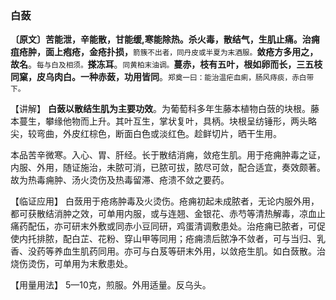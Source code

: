 ### 白蔹

**〔原文〕苦能泄，辛能散，甘能缓,寒能除热。杀火毒，散结气，生肌止痛。治痈疽疮肿，面上疱疮，金疮扑损，**<small>箭簇不出者，同丹皮或半夏为末酒服。</small>**敛疮方多用之，故名**。<small>每与白及相须。</small>**搽冻耳**。<small>同黄柏末油调。</small>**蔓赤，枝有五叶，根如卵而长，三五枝同窠，皮乌肉白。一种赤蔹，功用皆同**。<small>郑奠一曰：能治温疟血痢，肠风痔痰，赤白带下。</small>

【讲解】 **白蔹以散结生肌为主要功效**。为葡萄科多年生藤本植物白蔹的块根。藤本蔓生，攀缘他物而上升。其叶互生，掌状复叶，具柄。块根呈纺锤形，两头略尖，较弯曲，外皮红棕色，断面白色或淡红色。趁鲜切片，晒干生用。

本品苦辛微寒。入心、胃、肝经。长于散结消痈，敛疮生肌。用于疮痈肿毒之证，内服、外用，随证施治，未脓可消，已脓可拔，脓尽可敛，配合适宜，奏效颇著。故为热毒痈肿、汤火烫伤及热毒留滞、疮溃不敛之要药。

  【临证应用】 白蔹用于疮疡肿毒及火烫伤。疮痈初起未成脓者，无论内服外用，都可获散结消肿之效，可单用内服，或与连翘、金银花、赤芍等清热解毒，凉血止痛药配伍，亦可研末外敷或同赤小豆同研，鸡蛋清调敷患处。治疮痈已脓者，可促使内托排脓，配白芷、花粉、穿山甲等同用；疮痈溃后脓净不敛者，可与当归、乳香、没药等养血生肌药同用。亦可与白芨等研末外用，以敛疮生肌。如白蔹散。治烧伤烫伤，可单用为末敷患处。

【用量用法】 5—10克，煎服。外用适量。反乌头。
